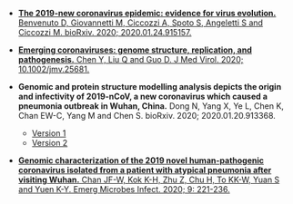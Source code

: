 * [**The 2019-new coronavirus epidemic: evidence for virus evolution.** Benvenuto D, Giovannetti M, Ciccozzi A, Spoto S, Angeletti S and Ciccozzi M. bioRxiv. 2020; 2020.01.24.915157.](https://doi.org/10.1101/2020.01.24.915157)

* [**Emerging coronaviruses: genome structure, replication, and pathogenesis.** Chen Y, Liu Q and Guo D. J Med Virol. 2020; 10.1002/jmv.25681.](https://doi.org/10.1002/jmv.25681)

* **Genomic and protein structure modelling analysis depicts the origin and infectivity of 2019-nCoV, a new coronavirus which caused a pneumonia outbreak in Wuhan, China.** Dong N, Yang X, Ye L, Chen K, Chan EW-C, Yang M and Chen S. bioRxiv. 2020; 2020.01.20.913368.
	+ [Version 1](https://www.biorxiv.org/content/10.1101/2020.01.20.913368v1.article-info)
	+ [Version 2](https://doi.org/10.1101/2020.01.20.913368)

* [**Genomic characterization of the 2019 novel human-pathogenic coronavirus isolated from a patient with atypical pneumonia after visiting Wuhan.** Chan JF-W, Kok K-H, Zhu Z, Chu H, To KK-W, Yuan S and Yuen K-Y. Emerg Microbes Infect. 2020; 9: 221-236.](https://doi.org/10.1080/22221751.2020.1719902)